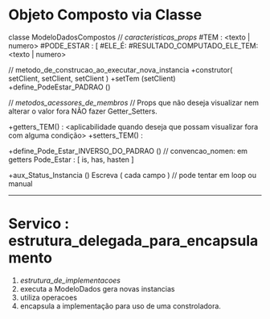 # Objeto Composto via Classe

classe ModeloDadosCompostos
  // *caracteristicas_props*
  #TEM : <texto | numero>
  #PODE_ESTAR : <logico > [
  #ELE_É:  <enum>
  #RESULTADO_COMPUTADO_ELE_TEM: <texto | numero>

  // metodo_de_construcao_ao_executar_nova_instancia
  +construtor( setClient, setClient, setClient )
  +setTem (setClient)
  +define_PodeEstar_PADRAO ()

  // *metodos_acessores_de_membros*
  // Props que não deseja visualizar nem alterar o valor fora NÃO fazer Getter_Setters.

  +getters_TEM() : <aplicabilidade quando deseja que possam visualizar fora com alguma condição>
  +setters_TEM() : <aplicabilidade quando desejar que alterem o valor fora>

  +define_Pode_Estar_INVERSO_DO_PADRAO ()
  // convencao_nomen: em getters Pode_Estar : [  is, has, hasten ]

  +aux_Status_Instancia ()
  Escreva ( cada campo ) // pode tentar em loop ou manual

---

# Servico : estrutura_delegada_para_encapsulamento
1. *estrutura_de_implementacoes*
  1. executa a ModeloDados gera novas instancias
  2. utiliza operacoes
  3. encapsula a implementação para uso de uma constroladora.

